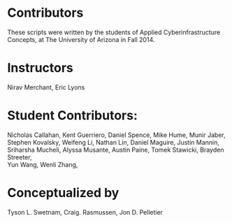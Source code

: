 # Contributors
These scripts were written by the students of Applied Cyberinfrastructure Concepts, at The University of Arizona in Fall 2014.

Instructors
=========================================================
Nirav Merchant, Eric Lyons

Student Contributors:
=========================================================
Nicholas Callahan, 
Kent Guerriero,
Daniel Spence,
Mike Hume,
Munir Jaber,
Stephen Kovalsky,
Weifeng Li, 
Nathan Lin,
Daniel Maguire,
Justin Mannin,
Sriharsha Mucheli, 
Alyssa Musante, 
Austin Paine,
Tomek Stawicki,
Brayden Streeter,  
Yun Wang,
Wenli Zhang,

Conceptualized by
=========================================================
Tyson L. Swetnam,
Craig. Rasmussen,
Jon D. Pelletier
